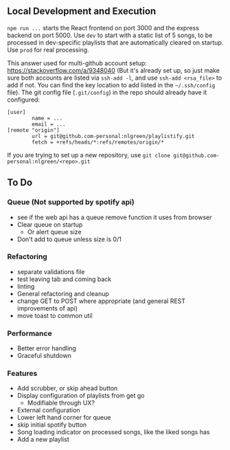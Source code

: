## Local Development and Execution
`npm run ...` starts the React frontend on port 3000 and the express backend on port 5000.
Use `dev` to start with a static list of 5 songs, to be processed in dev-specific playlists
that are automatically cleared on startup. Use `prod` for real processing.

This answer used for multi-github account setup: https://stackoverflow.com/a/9348040
(But it's already set up, so just make sure both accounts are listed via `ssh-add -l`, and use `ssh-add <rsa_file>` to add if not. You can find the key location to add listed
in the `~/.ssh/config` file). The git config file (`.git/config`) in the repo should already have it configured:
```
[user]
        name = ...
        email = ...
[remote "origin"]
        url = git@github.com-personal:nlgreen/playlistify.git
        fetch = +refs/heads/*:refs/remotes/origin/*
```

If you are trying to set up a new repository, use `git clone git@github.com-personal:nlgreen/<repo>.git`

## To Do
### Queue (Not supported by spotify api)
- see if the web api has a queue remove function it uses from browser
- Clear queue on startup
  - Or alert queue size
- Don't add to queue unless size is 0/1
### Refactoring
- separate validations file
- test leaving tab and coming back
- linting
- General refactoring and cleanup
- change GET to POST where appropriate (and general REST improvements of api)
- move toast to common util

### Performance
- Better error handling
- Graceful shutdown

### Features
- Add scrubber, or skip ahead button
- Display configuration of playlists from get go
  - Modifiable through UX?
- External configuration
- Lower left hand corner for queue
- skip initial spotify button
- Song loading indicator on processed songs, like the liked songs has
- Add a new playlist
